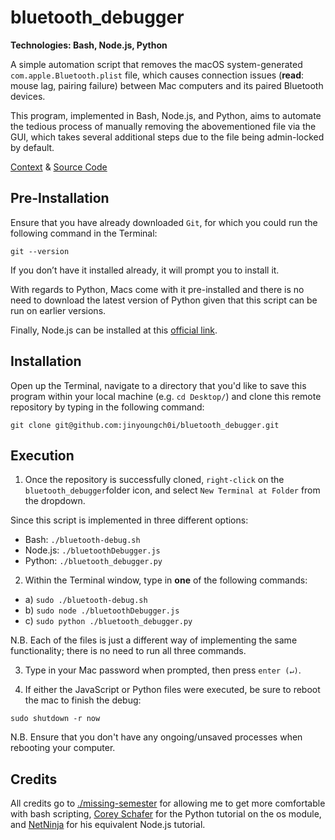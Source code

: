 # bluetooth_debugger

**Technologies: Bash, Node.js, Python**

A simple automation script that removes the macOS system-generated `com.apple.Bluetooth.plist` file, which causes connection issues (**read**: mouse lag, pairing failure) between Mac computers and its paired Bluetooth devices. 

This program, implemented in Bash, Node.js, and Python, aims to automate the tedious process of manually removing the abovementioned file via the GUI, which takes several additional steps due to the file being admin-locked by default. 

[Context](https://stackoverflow.com/questions/20553957/how-can-i-clear-the-corebluetooth-cache-on-macos) & [Source Code](https://github.com/jinyoungch0i/mac_bluetooth_debugger/blob/master/bluetooth-debug.sh)

## Pre-Installation

Ensure that you have already downloaded `Git`, for which you could run the following command in the Terminal: 

`git --version`

If you don’t have it installed already, it will prompt you to install it.

With regards to Python, Macs come with it pre-installed and there is no need to download the latest version of Python given that this script can be run on earlier versions. 

Finally, Node.js can be installed at this [official link](https://nodejs.org/en/download/).

## Installation

Open up the Terminal, navigate to a directory that you'd like to save this program within your local machine (e.g. `cd Desktop/`) and clone this remote repository by typing in the following command:

`git clone git@github.com:jinyoungch0i/bluetooth_debugger.git`

## Execution

1. Once the repository is successfully cloned, `right-click` on the `bluetooth_debugger`folder icon, and select `New Terminal at Folder` from the dropdown. 

Since this script is implemented in three different options:
- Bash: `./bluetooth-debug.sh`
- Node.js: `./bluetoothDebugger.js`
- Python: `./bluetooth_debugger.py`

2. Within the Terminal window, type in **one** of the following commands:

- a) `sudo ./bluetooth-debug.sh`
- b) `sudo node ./bluetoothDebugger.js`
- c) `sudo python ./bluetooth_debugger.py`

N.B. Each of the files is just a different way of implementing the same functionality; there is no need to run all three commands. 

3. Type in your Mac password when prompted, then press `enter (↵)`.

4. If either the JavaScript or Python files were executed, be sure to reboot the mac to finish the debug:

`sudo shutdown -r now`

N.B. Ensure that you don't have any ongoing/unsaved processes when rebooting your computer.

## Credits

All credits go to [./missing-semester](https://missing.csail.mit.edu/) for allowing me to get more comfortable with bash scripting, [Corey Schafer](https://www.youtube.com/watch?v=ve2pmm5JqmI&ab_channel=CoreySchafer) for the Python tutorial on the os module, and [NetNinja](https://www.youtube.com/watch?v=U57kU311-nE&t=367s&ab_channel=TheNetNinja) for his equivalent Node.js tutorial.
